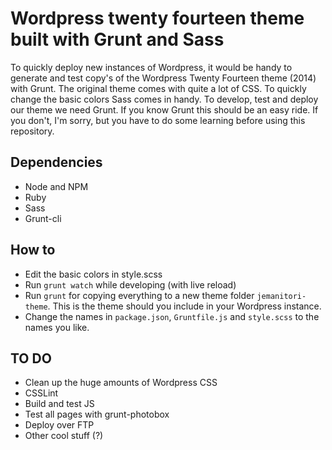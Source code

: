 # Wordpress twenty fourteen theme built with Grunt and Sass

To quickly deploy new instances of Wordpress, it would be handy to generate and test copy's of the Wordpress Twenty Fourteen theme (2014) with Grunt. The original theme comes with quite a lot of CSS. To quickly change the basic colors Sass comes in handy. To develop, test and deploy our theme we need Grunt. If you know Grunt this should be an easy ride. If you don't, I'm sorry, but you have to do some learning before using this repository.

## Dependencies

- Node and NPM
- Ruby
- Sass
- Grunt-cli

## How to

- Edit the basic colors in style.scss
- Run `grunt watch` while developing (with live reload)
- Run `grunt` for copying everything to a new theme folder `jemanitori-theme`. This is the theme should you include in your Wordpress instance.
- Change the names in `package.json`, `Gruntfile.js` and `style.scss` to the names you like.

## TO DO

- Clean up the huge amounts of Wordpress CSS
- CSSLint
- Build and test JS
- Test all pages with grunt-photobox
- Deploy over FTP
- Other cool stuff (?)
